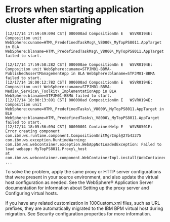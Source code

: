 # Errors when starting application cluster after migrating

```
[12/17/14 17:59:49:094 CST] 000000ad CompositionUn E   WSVR0194E: Composition unit WebSphere:cuname=HTM\_PredefinedTaskMsg\_V8000\_MyTopPS8011.AppTarget in BLA WebSphere:blaname=HTM\_PredefinedTaskMsg\_V8000\_MyTopPS8011.AppTarget failed to start.

[12/17/14 17:59:58:282 CST] 000000ae CompositionUn E   WSVR0194E: Composition unit WebSphere:cuname=STPJM01-BBMA-PublishedAssertManagementApp in BLA WebSphere:blaname=STPJM01-BBMA failed to start.
[12/17/14 18:00:12:782 CST] 000000ad CompositionUn E   WSVR0194E: Composition unit WebSphere:cuname=STPJM01-BBMA-Media\_Service\_Toolkit\_ImplementationApp in BLA WebSphere:blaname=STPJM01-BBMA failed to start.
[12/17/14 18:00:13:891 CST] 000000ad CompositionUn E   WSVR0194E: Composition unit WebSphere:cuname=HTM\_PredefinedTasks\_V8000\_MyTopPS8011.AppTarget in BLA WebSphere:blaname=HTM\_PredefinedTasks\_V8000\_MyTopPS8011.AppTarget failed to start.
[12/17/14 18:05:56:094 CST] 00000001 ContainerHelp E   WSVR0501E: Error creating component com.ibm.ws.runtime.component.CompositionUnitMgrImpl@27b43375
com.ibm.ws.exception.RuntimeWarning: com.ibm.ws.webcontainer.exception.WebAppNotLoadedException: Failed to load webapp: MyTopPS8011.Proxy\_host
at com.ibm.ws.webcontainer.component.WebContainerImpl.install(WebContainerImpl.java:432)
...
```

To solve the problem, apply the same proxy or
HTTP server configurations that were present in your source environment,
and also update the virtual host configuration as needed. See the WebSphere® Application
Server documentation
for information about Setting up the proxy server and Configuring virtual hosts.

If you have
any related customization in 100Custom.xml files,
such as URL prefixes, they are automatically migrated to the IBM BPM
virtual host during migration. See  Security configuration properties for more information.